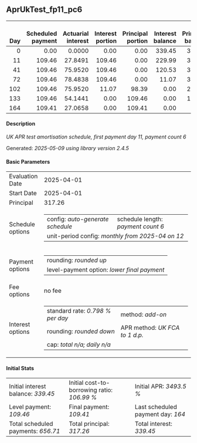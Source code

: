<h2>AprUkTest_fp11_pc6</h2>
<table>
    <thead style="vertical-align: bottom;">
        <th style="text-align: right;">Day</th>
        <th style="text-align: right;">Scheduled payment</th>
        <th style="text-align: right;">Actuarial interest</th>
        <th style="text-align: right;">Interest portion</th>
        <th style="text-align: right;">Principal portion</th>
        <th style="text-align: right;">Interest balance</th>
        <th style="text-align: right;">Principal balance</th>
        <th style="text-align: right;">Total actuarial interest</th>
        <th style="text-align: right;">Total interest</th>
        <th style="text-align: right;">Total principal</th>
    </thead>
    <tr style="text-align: right;">
        <td class="ci00">0</td>
        <td class="ci01" style="white-space: nowrap;">0.00</td>
        <td class="ci02">0.0000</td>
        <td class="ci03">0.00</td>
        <td class="ci04">0.00</td>
        <td class="ci05">339.45</td>
        <td class="ci06">317.26</td>
        <td class="ci07">0.0000</td>
        <td class="ci08">0.00</td>
        <td class="ci09">0.00</td>
    </tr>
    <tr style="text-align: right;">
        <td class="ci00">11</td>
        <td class="ci01" style="white-space: nowrap;">109.46</td>
        <td class="ci02">27.8491</td>
        <td class="ci03">109.46</td>
        <td class="ci04">0.00</td>
        <td class="ci05">229.99</td>
        <td class="ci06">317.26</td>
        <td class="ci07">27.8491</td>
        <td class="ci08">109.46</td>
        <td class="ci09">0.00</td>
    </tr>
    <tr style="text-align: right;">
        <td class="ci00">41</td>
        <td class="ci01" style="white-space: nowrap;">109.46</td>
        <td class="ci02">75.9520</td>
        <td class="ci03">109.46</td>
        <td class="ci04">0.00</td>
        <td class="ci05">120.53</td>
        <td class="ci06">317.26</td>
        <td class="ci07">103.8011</td>
        <td class="ci08">218.92</td>
        <td class="ci09">0.00</td>
    </tr>
    <tr style="text-align: right;">
        <td class="ci00">72</td>
        <td class="ci01" style="white-space: nowrap;">109.46</td>
        <td class="ci02">78.4838</td>
        <td class="ci03">109.46</td>
        <td class="ci04">0.00</td>
        <td class="ci05">11.07</td>
        <td class="ci06">317.26</td>
        <td class="ci07">182.2849</td>
        <td class="ci08">328.38</td>
        <td class="ci09">0.00</td>
    </tr>
    <tr style="text-align: right;">
        <td class="ci00">102</td>
        <td class="ci01" style="white-space: nowrap;">109.46</td>
        <td class="ci02">75.9520</td>
        <td class="ci03">11.07</td>
        <td class="ci04">98.39</td>
        <td class="ci05">0.00</td>
        <td class="ci06">218.87</td>
        <td class="ci07">258.2369</td>
        <td class="ci08">339.45</td>
        <td class="ci09">98.39</td>
    </tr>
    <tr style="text-align: right;">
        <td class="ci00">133</td>
        <td class="ci01" style="white-space: nowrap;">109.46</td>
        <td class="ci02">54.1441</td>
        <td class="ci03">0.00</td>
        <td class="ci04">109.46</td>
        <td class="ci05">0.00</td>
        <td class="ci06">109.41</td>
        <td class="ci07">312.3810</td>
        <td class="ci08">339.45</td>
        <td class="ci09">207.85</td>
    </tr>
    <tr style="text-align: right;">
        <td class="ci00">164</td>
        <td class="ci01" style="white-space: nowrap;">109.41</td>
        <td class="ci02">27.0658</td>
        <td class="ci03">0.00</td>
        <td class="ci04">109.41</td>
        <td class="ci05">0.00</td>
        <td class="ci06">0.00</td>
        <td class="ci07">339.4469</td>
        <td class="ci08">339.45</td>
        <td class="ci09">317.26</td>
    </tr>
</table>
<h4>Description</h4>
<p><i>UK APR test amortisation schedule, first payment day 11, payment count 6</i></p>
<p>Generated: <i>2025-05-09 using library version 2.4.5</i></p>
<h4>Basic Parameters</h4>
<table>
    <tr>
        <td>Evaluation Date</td>
        <td>2025-04-01</td>
    </tr>
    <tr>
        <td>Start Date</td>
        <td>2025-04-01</td>
    </tr>
    <tr>
        <td>Principal</td>
        <td>317.26</td>
    </tr>
    <tr>
        <td>Schedule options</td>
        <td>
            <table>
                <tr>
                    <td>config: <i>auto-generate schedule</i></td>
                    <td>schedule length: <i><i>payment count</i> 6</i></td>
                </tr>
                <tr>
                    <td colspan="2" style="white-space: nowrap;">unit-period config: <i>monthly from 2025-04 on 12</i></td>
                </tr>
            </table>
        </td>
    </tr>
    <tr>
        <td>Payment options</td>
        <td>
            <table>
                <tr>
                    <td>rounding: <i>rounded up</i></td>
                </tr>
                <tr>
                    <td>level-payment option: <i>lower&nbsp;final&nbsp;payment</i></td>
                </tr>
            </table>
        </td>
    </tr>
    <tr>
        <td>Fee options</td>
        <td>no fee
        </td>
    </tr>
    <tr>
        <td>Interest options</td>
        <td>
            <table>
                <tr>
                    <td>standard rate: <i>0.798 % per day</i></td>
                    <td>method: <i>add-on</i></td>
                </tr>
                <tr>
                    <td>rounding: <i>rounded down</i></td>
                    <td>APR method: <i>UK FCA to 1 d.p.</i></td>
                </tr>
                <tr>
                    <td colspan="2">cap: <i>total <i>n/a</i>; daily <i>n/a</i></td>
                </tr>
            </table>
        </td>
    </tr>
</table>
<h4>Initial Stats</h4>
<table>
    <tr>
        <td>Initial interest balance: <i>339.45</i></td>
        <td>Initial cost-to-borrowing ratio: <i>106.99 %</i></td>
        <td>Initial APR: <i>3493.5 %</i></td>
    </tr>
    <tr>
        <td>Level payment: <i>109.46</i></td>
        <td>Final payment: <i>109.41</i></td>
        <td>Last scheduled payment day: <i>164</i></td>
    </tr>
    <tr>
        <td>Total scheduled payments: <i>656.71</i></td>
        <td>Total principal: <i>317.26</i></td>
        <td>Total interest: <i>339.45</i></td>
    </tr>
</table>